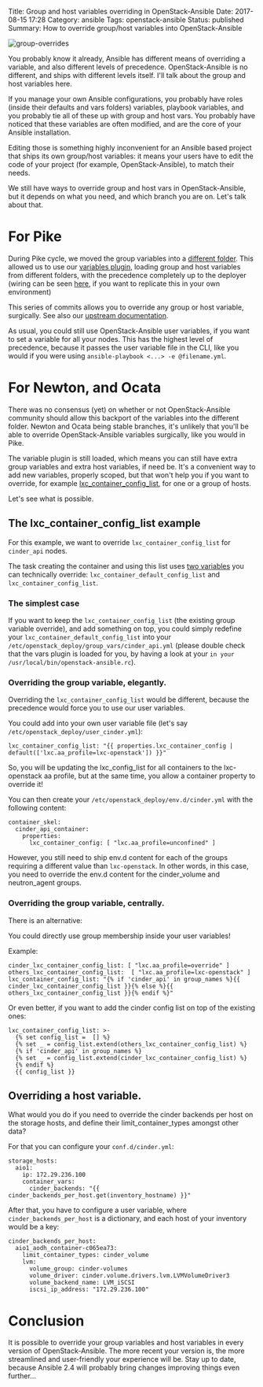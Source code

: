 Title: Group and host variables overriding in OpenStack-Ansible
Date: 2017-08-15 17:28
Category: ansible
Tags: openstack-ansible
Status: published
Summary: How to override group/host variables into OpenStack-Ansible

![group-overrides]({filename}/images/Sergey_Svechnikov_large_buttons-small.jpg)


You probably know it already, Ansible has different means of overriding a
variable, and also different levels of precedence.
OpenStack-Ansible is no different, and ships with different levels itself.
I'll talk about the group and host variables here.

If you manage your own Ansible configurations, you probably have
roles (inside their defaults and vars folders) variables, playbook
variables, and you probably tie all of these up with group and
host vars. You probably have noticed that these variables are
often modified, and are the core of your Ansible installation.

Editing those is something highly inconvenient for an Ansible based
project that ships its own group/host variables: it
means your users have to edit the code of your project (for example,
OpenStack-Ansible), to match their needs.

We still have ways to override group and host vars in OpenStack-Ansible, but
it depends on what you need, and which branch you are on. Let's talk about that.

# For Pike

During Pike cycle, we moved the group variables into a [different folder][1].
This allowed us to use our [variables plugin][2], loading group and host
variables from different folders, with the precedence completely up to
the deployer (wiring can be seen [here][3], if you want to replicate this
in your own environment)

This series of commits allows you to override any group or host variable,
surgically. See also our [upstream documentation][4].

As usual, you could still use OpenStack-Ansible user variables, if you
want to set a variable for all your nodes. This has the highest level
of precedence, because it passes the user variable file in the CLI,
like you would if you were using
``ansible-playbook <...> -e @filename.yml``.

# For Newton, and Ocata

There was no consensus (yet) on whether or not OpenStack-Ansible
community should allow this backport of the variables into
the different folder. Newton and Ocata being
stable branches, it's unlikely that you'll be able to override
OpenStack-Ansible variables surgically, like you would in Pike.

The variable plugin is still loaded, which means you can still
have extra group variables and extra host variables, if need be.
It's a convenient way to add new variables, properly scoped, but
that won't help you if you want to override, for example
[lxc_container_config_list][5], for one or a group of hosts.

Let's see what is possible.

## The lxc_container_config_list example

For this example, we want to override ``lxc_container_config_list``
for ``cinder_api`` nodes.

The task creating the container and using this list uses
[two variables][6] you can technically override:
``lxc_container_default_config_list`` and ``lxc_container_config_list``.

### The simplest case

If you want to keep the ``lxc_container_config_list`` (the existing group
variable override), and add something on top, you could simply redefine
your ``lxc_container_default_config_list`` into your
``/etc/openstack_deploy/group_vars/cinder_api.yml`` (please double
check that the vars plugin is loaded for you, by having a look at
your ``in your /usr/local/bin/openstack-ansible.rc``).

### Overriding the group variable, elegantly.

Overriding the ``lxc_container_config_list`` would be different, because
the precedence would force you to use our user variables.

You could add into your own user variable file (let's say
``/etc/openstack_deploy/user_cinder.yml``):

    lxc_container_config_list: "{{ properties.lxc_container_config | default(['lxc.aa_profile=lxc-openstack']) }}"

So, you will be updating the lxc_config_list for all containers to the
lxc-openstack aa profile, but at the same time, you allow a container
property to override it!

You can then create your ``/etc/openstack_deploy/env.d/cinder.yml`` with
the following content:

    container_skel:
      cinder_api_container:
        properties:
          lxc_container_config: [ "lxc.aa_profile=unconfined" ]

However, you still need to ship env.d content for each of the groups
requiring a different value than ``lxc-openstack``. In other words,
in this case, you need to override the env.d content
for the cinder_volume and neutron_agent groups.

### Overriding the group variable, centrally.

There is an alternative:

You could directly use group membership inside your user variables!

Example:

    cinder_lxc_container_config_list: [ "lxc.aa_profile=override" ]
    others_lxc_container_config_list:  [ "lxc.aa_profile=lxc-openstack" ]
    lxc_container_config_list: "{% if 'cinder_api' in group_names %}{{ cinder_lxc_container_config_list }}{% else %}{{ others_lxc_container_config_list }}{% endif %}"

Or even better, if you want to add the cinder config list on top of the
existing ones:

    lxc_container_config_list: >-
      {% set config_list =  [] %}
      {% set _ = config_list.extend(others_lxc_container_config_list) %}
      {% if 'cinder_api' in group_names %}
      {% set _ = config_list.extend(cinder_lxc_container_config_list) %}
      {% endif %}
      {{ config_list }}

## Overriding a host variable.

What would you do if you need to override the cinder backends per host
on the storage hosts, and define their limit_container_types amongst
other data?

For that you can configure your ``conf.d/cinder.yml``:

    storage_hosts:
      aio1:
        ip: 172.29.236.100
        container_vars:
          cinder_backends: "{{ cinder_backends_per_host.get(inventory_hostname) }}"


After that, you have to configure a user variable, where
``cinder_backends_per_host`` is a dictionary, and each host of your inventory
would be a key:

    cinder_backends_per_host:
      aio1_aodh_container-c065ea73:
        limit_container_types: cinder_volume
        lvm:
          volume_group: cinder-volumes
          volume_driver: cinder.volume.drivers.lvm.LVMVolumeDriver3
          volume_backend_name: LVM_iSCSI
          iscsi_ip_address: "172.29.236.100"

# Conclusion

It is possible to override your group variables and host variables
in every version of OpenStack-Ansible. The more recent your version
is, the more streamlined and user-friendly your experience will be.
Stay up to date, because Ansible 2.4 will
probably bring changes improving things even further...

[1]: https://review.openstack.org/#/c/466379/
[2]: https://review.openstack.org/#/c/445447/
[3]: https://review.openstack.org/#/c/445437/
[4]: https://docs.openstack.org/openstack-ansible/latest/contributor/inventory-and-vars.html#variable-precedence
[5]: https://github.com/openstack/openstack-ansible/blob/73ee3eb9ae18add9c5c8a7872b736dddb129d8ce/playbooks/inventory/group_vars/all_containers.yml#L18-L19
[6]: https://github.com/openstack/openstack-ansible-lxc_container_create/blob/258dad41ced7f9511d4e388470a759f46d9509fa/tasks/container_create.yml#L143-L153
